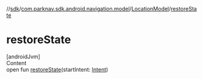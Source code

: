 //[sdk](../../../index.md)/[com.parknav.sdk.android.navigation.model](../index.md)/[LocationModel](index.md)/[restoreState](restore-state.md)



# restoreState  
[androidJvm]  
Content  
open fun [restoreState](restore-state.md)(startIntent: [Intent](https://developer.android.com/reference/kotlin/android/content/Intent.html))  



